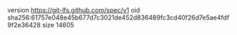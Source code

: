 version https://git-lfs.github.com/spec/v1
oid sha256:61757e048e45b677d7c3021de452d836489fc3cd40f26d7e5ae4fdf9f2e36428
size 14605
